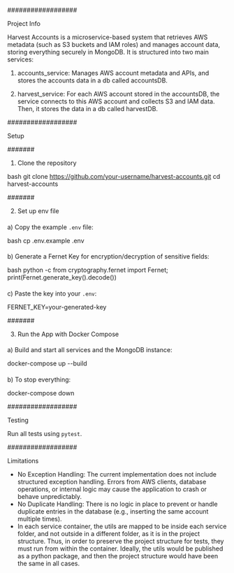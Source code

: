 ##################

Project Info

Harvest Accounts is a microservice-based system that retrieves AWS metadata (such as S3 buckets and IAM roles) and manages account data, storing everything securely in MongoDB. 
It is structured into two main services:

1) accounts_service: Manages AWS account metadata and APIs, and stores the accounts data in a db called accountsDB.

2) harvest_service: For each AWS account stored in the accountsDB, the service connects to this AWS account and collects S3 and IAM data. Then, it stores the data in a db called harvestDB.

##################

Setup

#######

1. Clone the repository

bash
git clone https://github.com/your-username/harvest-accounts.git
cd harvest-accounts

#######

2. Set up env file

####

a) Copy the example `.env` file:

bash
cp .env.example .env

####

b) Generate a Fernet Key for encryption/decryption of sensitive fields:

bash
python -c 
from cryptography.fernet import Fernet; 
print(Fernet.generate_key().decode())

####

c) Paste the key into your `.env`:


FERNET_KEY=your-generated-key

#######

3. Run the App with Docker Compose

####

a) Build and start all services and the MongoDB instance:

docker-compose up --build

####

b) To stop everything:

docker-compose down

##################

Testing

Run all tests using `pytest`. 

##################

Limitations

- No Exception Handling: The current implementation does not include structured exception handling. Errors from AWS clients, database operations, or internal logic may cause the application to crash or behave unpredictably.
- No Duplicate Handling: There is no logic in place to prevent or handle duplicate entries in the database (e.g., inserting the same account multiple times).
- In each service container, the utils are mapped to be inside each service folder, and not outside in a different folder, as it is in the project structure. Thus, in order to preserve the project structure for tests, they must run from within the container. Ideally, the utils would be published as a python package, and then the project structure would have been the same in all cases. 



